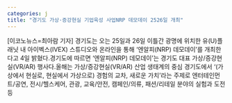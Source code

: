 ```yaml
---
categories: j
title: "경기도 가상·증강현실 기업육성 사업NRP 데모데이 2526일 개최"
---
```

[이코노뉴스=최아람 기자] 경기도는 오는 25일과 26일 이틀간 광명에 위치한 유(U)플래닛 내 아이벡스(IVEX) 스튜디오와 온라인을 통해 ‘엔알피(NRP) 데모데이’를 개최한다고 4일 밝혔다.경기도에 따르면 ‘엔알피(NRP) 데모데이’는 경기도 대표 가상/증강현실(VR/AR) 행사다.올해는 가상/증강현실(VR/AR) 산업 생태계의 중심 경기도에서 ‘(가상에서 현실로, 현실에서 가상으로) 경험의 교차, 새로운 가치’라는 주제로 엔터테인먼트/공연, 전시/헬스케어, 관광, 교육/안전, 캠페인/의류, 패션/리테일 분야의 실험과 도전 등